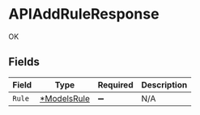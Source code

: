 # APIAddRuleResponse

OK


## Fields

| Field                                            | Type                                             | Required                                         | Description                                      |
| ------------------------------------------------ | ------------------------------------------------ | ------------------------------------------------ | ------------------------------------------------ |
| `Rule`                                           | [*ModelsRule](../../models/shared/modelsrule.md) | :heavy_minus_sign:                               | N/A                                              |